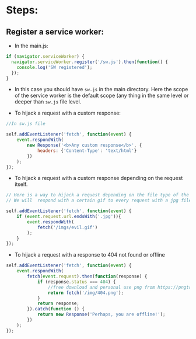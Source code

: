 # Steps:

## Register a service worker:

- In the main.js:

```javascript
if (navigator.serviceWorker) {
  navigator.serviceWorker.register('/sw.js').then(function() {
    console.log('SW registered');
  });
}
```

- In this case you should have `sw.js` in the main directory. Here the scope of the service worker is the default scope (any thing in the same level or deeper than `sw.js` file level.

- To hijack a request with a custom response:

```javascript
//In sw.js file

self.addEventListener('fetch', function(event) {
    event.respondWith(
        new Response('<b>Any custom response</b>', {
            headers: {'Content-Type': 'text/html'}
        })
    );
});
```

- To hijack a request with a custom response depending on the request itself.

```javascript
// Here is a way to hijack a request depending on the file type of the request.
// We will  respond with a certain gif to every request with a jpg file type.

self.addEventListener('fetch', function(event) {
    if (event.request.url.endsWith('.jpg')){
        event.respondWith(
            fetch('/imgs/evil.gif')
        );
    }  
});
```

- To hijack a request with a response to 404 not found or offline

```javascript
self.addEventListener('fetch', function(event) {
    event.respondWith(
        fetch(event.request).then(function(response) {
            if (response.status === 404) {
                //free download and personal use png from https://pngtree.com/freepng/404-error-vector_2871439.html
                return fetch('/img/404.png');
            }
            return response;
        }).catch(function () {
            return new Response('Perhaps, you are offline!');
        })
    );
});
```


